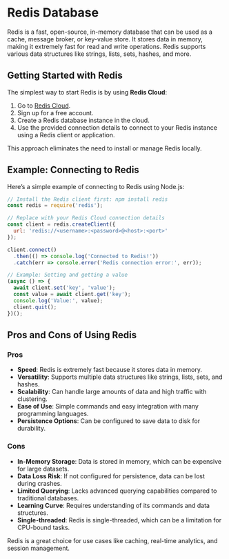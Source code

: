 # Redis Database

Redis is a fast, open-source, in-memory database that can be used as a cache, message broker, or key-value store. It stores data in memory, making it extremely fast for read and write operations. Redis supports various data structures like strings, lists, sets, hashes, and more.

## Getting Started with Redis

The simplest way to start Redis is by using **Redis Cloud**:

1. Go to [Redis Cloud](https://redis.com/try-free/).
2. Sign up for a free account.
3. Create a Redis database instance in the cloud.
4. Use the provided connection details to connect to your Redis instance using a Redis client or application.

This approach eliminates the need to install or manage Redis locally.

## Example: Connecting to Redis

Here’s a simple example of connecting to Redis using Node.js:

```javascript
// Install the Redis client first: npm install redis
const redis = require('redis');

// Replace with your Redis Cloud connection details
const client = redis.createClient({
  url: 'redis://<username>:<password>@<host>:<port>'
});

client.connect()
  .then(() => console.log('Connected to Redis!'))
  .catch(err => console.error('Redis connection error:', err));

// Example: Setting and getting a value
(async () => {
  await client.set('key', 'value');
  const value = await client.get('key');
  console.log('Value:', value);
  client.quit();
})();

```

## Pros and Cons of Using Redis

### Pros

- **Speed**: Redis is extremely fast because it stores data in memory.
- **Versatility**: Supports multiple data structures like strings, lists, sets, and hashes.
- **Scalability**: Can handle large amounts of data and high traffic with clustering.
- **Ease of Use**: Simple commands and easy integration with many programming languages.
- **Persistence Options**: Can be configured to save data to disk for durability.

### Cons

- **In-Memory Storage**: Data is stored in memory, which can be expensive for large datasets.
- **Data Loss Risk**: If not configured for persistence, data can be lost during crashes.
- **Limited Querying**: Lacks advanced querying capabilities compared to traditional databases.
- **Learning Curve**: Requires understanding of its commands and data structures.
- **Single-threaded**: Redis is single-threaded, which can be a limitation for CPU-bound tasks.

Redis is a great choice for use cases like caching, real-time analytics, and session management.
